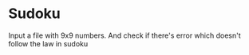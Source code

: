 # Sudoku
Input a file with 9x9 numbers. And check if there's error which doesn't follow the law in sudoku
